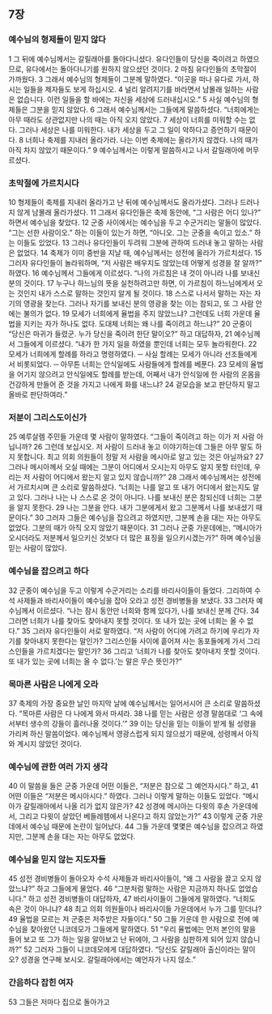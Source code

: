 ## 7장
### 예수님의 형제들이 믿지 않다
1 그 뒤에 예수님께서는 갈릴래아를 돌아다니셨다. 유다인들이 당신을 죽이려고 하였으므로, 유다에서는 돌아다니기를 원하지 않으셨던 것이다.
2 마침 유다인들의 초막절이 가까웠다.
3 그래서 예수님의 형제들이 그분께 말하였다. “이곳을 떠나 유다로 가서, 하시는 일들을 제자들도 보게 하십시오.
4 널리 알려지기를 바라면서 남몰래 일하는 사람은 없습니다. 이런 일들을 할 바에는 자신을 세상에 드러내십시오.”
5 사실 예수님의 형제들은 그분을 믿지 않았다.
6 그래서 예수님께서는 그들에게 말씀하셨다. “너희에게는 아무 때라도 상관없지만 나의 때는 아직 오지 않았다.
7 세상이 너희를 미워할 수는 없다. 그러나 세상은 나를 미워한다. 내가 세상을 두고 그 일이 악하다고 증언하기 때문이다.
8 너희나 축제를 지내러 올라가라. 나는 이번 축제에는 올라가지 않겠다. 나의 때가 아직 차지 않았기 때문이다.”
9 예수님께서는 이렇게 말씀하시고 나서 갈릴래아에 머무르셨다.
### 초막절에 가르치시다
10 형제들이 축제를 지내러 올라가고 난 뒤에 예수님께서도 올라가셨다. 그러나 드러나지 않게 남몰래 올라가셨다.
11 그래서 유다인들은 축제 동안에, “그 사람은 어디 있나?” 하면서 예수님을 찾았다.
12 군중 사이에서는 예수님을 두고 수군거리는 말들이 많았다. “그는 선한 사람이오.” 하는 이들이 있는가 하면, “아니오. 그는 군중을 속이고 있소.” 하는 이들도 있었다.
13 그러나 유다인들이 두려워 그분에 관하여 드러내 놓고 말하는 사람은 없었다.
14 축제가 이미 중반을 지날 때, 예수님께서는 성전에 올라가 가르치셨다.
15 그러자 유다인들이 놀라워하며, “저 사람은 배우지도 않았는데 어떻게 성경을 잘 알까?” 하였다.
16 예수님께서 그들에게 이르셨다. “나의 가르침은 내 것이 아니라 나를 보내신 분의 것이다.
17 누구나 하느님의 뜻을 실천하려고만 하면, 이 가르침이 하느님에게서 오는 것인지 내가 스스로 말하는 것인지 알게 될 것이다.
18 스스로 나서서 말하는 자는 자기의 영광을 찾는다. 그러나 자기를 보내신 분의 영광을 찾는 이는 참되고, 또 그 사람 안에는 불의가 없다.
19 모세가 너희에게 율법을 주지 않았느냐? 그런데도 너희 가운데 율법을 지키는 자가 하나도 없다. 도대체 너희는 왜 나를 죽이려고 하느냐?”
20 군중이 “당신은 마귀가 들렸군. 누가 당신을 죽이려 한단 말이오?” 하고 대답하자,
21 예수님께서 그들에게 이르셨다. “내가 한 가지 일을 하였을 뿐인데 너희는 모두 놀라워한다.
22 모세가 너희에게 할례를 하라고 명령하였다. ─ 사실 할례는 모세가 아니라 선조들에게서 비롯되었다. ─ 아무튼 너희는 안식일에도 사람들에게 할례를 베푼다.
23 모세의 율법을 어기지 않으려고 안식일에도 할례를 받는데, 어째서 내가 안식일에 한 사람의 온몸을 건강하게 만들어 준 것을 가지고 나에게 화를 내느냐?
24 겉모습을 보고 판단하지 말고 올바로 판단하여라.”
### 저분이 그리스도이신가
25 예루살렘 주민들 가운데 몇 사람이 말하였다. “그들이 죽이려고 하는 이가 저 사람 아닙니까?
26 그런데 보십시오. 저 사람이 드러내 놓고 이야기하는데 그들은 아무 말도 하지 못합니다. 최고 의회 의원들이 정말 저 사람을 메시아로 알고 있는 것은 아닐까요?
27 그러나 메시아께서 오실 때에는 그분이 어디에서 오시는지 아무도 알지 못할 터인데, 우리는 저 사람이 어디에서 왔는지 알고 있지 않습니까?”
28 그래서 예수님께서는 성전에서 가르치시며 큰 소리로 말씀하셨다. “너희는 나를 알고 또 내가 어디에서 왔는지도 알고 있다. 그러나 나는 나 스스로 온 것이 아니다. 나를 보내신 분은 참되신데 너희는 그분을 알지 못한다.
29 나는 그분을 안다. 내가 그분에게서 왔고 그분께서 나를 보내셨기 때문이다.”
30 그러자 그들은 예수님을 잡으려고 하였지만, 그분께 손을 대는 자는 아무도 없었다. 그분의 때가 아직 오지 않았기 때문이다.
31 그러나 군중 가운데에는, “메시아가 오시더라도 저분께서 일으키신 것보다 더 많은 표징을 일으키시겠는가?” 하며 예수님을 믿는 사람이 많았다.
### 예수님을 잡으려고 하다
32 군중이 예수님을 두고 이렇게 수군거리는 소리를 바리사이들이 들었다. 그리하여 수석 사제들과 바리사이들이 예수님을 잡아 오라고 성전 경비병들을 보냈다.
33 그러자 예수님께서 이르셨다. “나는 잠시 동안만 너희와 함께 있다가, 나를 보내신 분께 간다.
34 그러면 너희가 나를 찾아도 찾아내지 못할 것이다. 또 내가 있는 곳에 너희는 올 수 없다.”
35 그러자 유다인들이 서로 말하였다. “저 사람이 어디에 가려고 하기에 우리가 자기를 찾아내지 못한다는 말인가? 그리스인들 사이에 흩어져 사는 동포들에게 가서 그리스인들을 가르치겠다는 말인가?
36 그리고 ‘너희가 나를 찾아도 찾아내지 못할 것이다. 또 내가 있는 곳에 너희는 올 수 없다.’는 말은 무슨 뜻인가?”
### 목마른 사람은 나에게 오라
37 축제의 가장 중요한 날인 마지막 날에 예수님께서는 일어서시어 큰 소리로 말씀하셨다. “목마른 사람은 다 나에게 와서 마셔라.
38 나를 믿는 사람은 성경 말씀대로 ‘그 속에서부터 생수의 강들이 흘러나올 것이다.’”
39 이는 당신을 믿는 이들이 받게 될 성령을 가리켜 하신 말씀이었다. 예수님께서 영광스럽게 되지 않으셨기 때문에, 성령께서 아직 와 계시지 않았던 것이다.
### 예수님에 관한 여러 가지 생각
40 이 말씀을 들은 군중 가운데 어떤 이들은, “저분은 참으로 그 예언자시다.” 하고,
41 어떤 이들은 “저분은 메시아시다.” 하였다. 그러나 이렇게 말하는 이들도 있었다. “메시아가 갈릴래아에서 나올 리가 없지 않은가?
42 성경에 메시아는 다윗의 후손 가운데에서, 그리고 다윗이 살았던 베들레헴에서 나온다고 하지 않았는가?”
43 이렇게 군중 가운데에서 예수님 때문에 논란이 일어났다.
44 그들 가운데 몇몇은 예수님을 잡으려고 하였지만, 그분께 손을 대는 자는 아무도 없었다.
### 예수님을 믿지 않는 지도자들
45 성전 경비병들이 돌아오자 수석 사제들과 바리사이들이, “왜 그 사람을 끌고 오지 않았느냐?” 하고 그들에게 물었다.
46 “그분처럼 말하는 사람은 지금까지 하나도 없었습니다.” 하고 성전 경비병들이 대답하자,
47 바리사이들이 그들에게 말하였다. “너희도 속은 것이 아니냐?
48 최고 의회 의원들이나 바리사이들 가운데에서 누가 그를 믿더냐?
49 율법을 모르는 저 군중은 저주받은 자들이다.”
50 그들 가운데 한 사람으로 전에 예수님을 찾아왔던 니코데모가 그들에게 말하였다.
51 “우리 율법에는 먼저 본인의 말을 들어 보고 또 그가 하는 일을 알아보고 난 뒤에야, 그 사람을 심판하게 되어 있지 않습니까?”
52 그러자 그들이 니코데모에게 대답하였다. “당신도 갈릴래아 출신이라는 말이오? 성경을 연구해 보시오. 갈릴래아에서는 예언자가 나지 않소.”
### 간음하다 잡힌 여자
53 그들은 저마다 집으로 돌아가고
